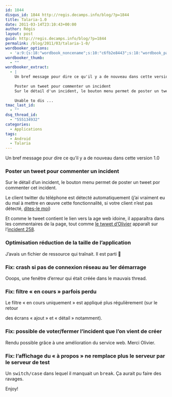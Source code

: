 ```yaml
---
id: 1844
disqus_id: 1844 http://regis.decamps.info/blog/?p=1844
title: Talaria-1.0
date: 2011-03-14T23:10:43+00:00
author: Régis
layout: post
guid: http://regis.decamps.info/blog/?p=1844
permalink: /blog/2011/03/talaria-1-0/
wordbooker_options:
  - 'a:9:{s:18:"wordbook_noncename";s:10:"c6fb2e8443";s:18:"wordbook_page_post";s:4:"-100";s:18:"wordbook_orandpage";s:1:"2";s:23:"wordbook_default_author";s:1:"1";s:23:"wordbook_extract_length";s:3:"256";s:19:"wordbook_actionlink";s:3:"300";s:26:"wordbooker_publish_default";s:2:"on";s:18:"wordbook_attribute";s:0:"";s:29:"wordbooker_status_update_text";s:33:"New blog post :  %title% - %link%";}'
wordbooker_thumb:
  - ""
wordbooker_extract:
  - |
    Un bref message pour dire ce qu'il y a de nouveau dans cette version 1.0
    
    Poster un tweet pour commenter un incident
    Sur le détail d'un incident, le bouton menu permet de poster un tweet por commenter cet incident.
    
    Unable to dis ...
tmac_last_id:
  - ""
dsq_thread_id:
  - "555134932"
categories:
  - Applications
tags:
  - Android
  - Talaria
---
```

Un bref message pour dire ce qu’il y a de nouveau dans cette version 1.0

### Poster un tweet pour commenter un incident

Sur le détail d’un incident, le bouton menu permet de poster un tweet por commenter cet incident.



Le client twitter du téléphone est détecté automatiquement (j’ai vraiment eu du mal à mettre en œuvre cette fonctionnalité, si votre client n’est pas détecté, [dites-le moi](https://bitbucket.org/regis/photoidroid/issues/new))

Et comme le tweet contient le lien vers la age web idoine, il apparaîtra dans les commentaires de la page, tout comme [le twwet d’Olivier](http://twitter.com/#!/ogirardot/status/45800127532769280) apparaît sur l’[incident 258](http://www.incidents-transports.com/incident/detail/258).

### Optimisation réduction de la taille de l’application

J’avais un fichier de ressource qui traînait. Il est parti 🙂

### Fix: crash si pas de connexion réseau au 1er démarrage

Ooops, une fenêtre d’erreur qui était créée dans le mauvais thread.

### Fix: filtre « en cours » parfois perdu

Le filtre « en cours uniquement » est appliqué plus régulièrement (sur le retour
  
des écrans « ajout » et « détail » notamment).

### Fix: possible de voter/fermer l’incident que l’on vient de créer

Rendu possible grâce à une amélioration du service web. Merci Olivier.

### Fix: l’affichage du « à propos » ne remplace plus le serveur par le serveur de test

Un <tt>switch/case</tt> dans lequel il manquait un <tt>break</tt>. Ça aurait pu faire des ravages.

Enjoy!
